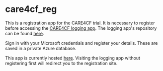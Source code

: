 # care4cf_reg
This is a registration app for the CARE4CF trial. It is necessary to register before accessing the [CARE4CF logging app](https://care4cf.azurewebsites.net/). The logging app's repository can be found [here](https://github.com/JordanJWSmith/care4cf_app_public).

Sign in with your Microsoft credentials and register your details. These are saved in a private Azure database. 

This app is currently hosted [here](https://care4cf-register.azurewebsites.net/). Visiting the logging app without registering first will redirect you to the registration site. 
